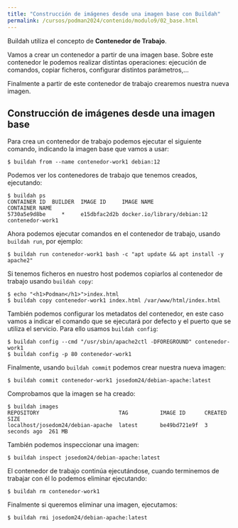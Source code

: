 ```yaml
---
title: "Construcción de imágenes desde una imagen base con Buildah"
permalink: /cursos/podman2024/contenido/modulo9/02_base.html
---
```


Buildah utiliza el concepto de **Contenedor de Trabajo**. 

Vamos a crear un contenedor a partir de una imagen base. Sobre este contenedor le podemos realizar distintas operaciones: ejecución de comandos, copiar ficheros, configurar distintos parámetros,...

Finalmente a partir de este contenedor de trabajo crearemos nuestra nueva imagen.

## Construcción de imágenes desde una imagen base

Para crea un contenedor de trabajo podemos ejecutar el siguiente comando, indicando la imagen base que vamos a usar:

```
$ buildah from --name contenedor-work1 debian:12
```

Podemos ver los contenedores de trabajo que tenemos creados, ejecutando:

```
$ buildah ps
CONTAINER ID  BUILDER  IMAGE ID     IMAGE NAME                       CONTAINER NAME
5730a5e9d8be     *     e15dbfac2d2b docker.io/library/debian:12      contenedor-work1
```

Ahora podemos ejecutar comandos en el contenedor de trabajo, usando `buildah run`, por ejemplo:

```
$ buildah run contenedor-work1 bash -c "apt update && apt install -y apache2"
```

Si tenemos ficheros en nuestro host podemos copiarlos al contenedor de trabajo usando `buildah copy`:

```
$ echo "<h1>Podman</h1>">index.html
$ buildah copy contenedor-work1 index.html /var/www/html/index.html
```

También podemos configurar los metadatos del contenedor, en este caso vamos a indicar el comando que se ejecutará por defecto y el puerto que se utiliza el servicio. Para ello usamos `buildah config`:

```
$ buildah config --cmd "/usr/sbin/apache2ctl -DFOREGROUND" contenedor-work1
$ buildah config -p 80 contenedor-work1
```

Finalmente, usando `buildah commit` podemos crear nuestra nueva imagen:

```
$ buildah commit contenedor-work1 josedom24/debian-apache:latest
```

Comprobamos que la imagen se ha creado:

```
$ buildah images
REPOSITORY                         TAG          IMAGE ID      CREATED        SIZE
localhost/josedom24/debian-apache  latest       be49bd721e9f  3 seconds ago  261 MB
```

También podemos inspeccionar una imagen:

```
$ buildah inspect josedom24/debian-apache:latest
```

El contenedor de trabajo continúa ejecutándose, cuando terminemos de trabajar con él lo podemos eliminar ejecutando:

```
$ buildah rm contenedor-work1
```

Finalmente si queremos eliminar una imagen, ejecutamos:

```
$ buildah rmi josedom24/debian-apache:latest
```





